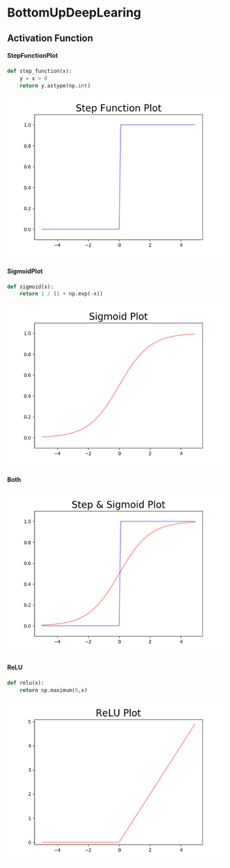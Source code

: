 # BottomUpDeepLearing

## Activation Function
#### StepFunctionPlot
```python
def step_function(x):
    y = x > 0
    return y.astype(np.int)
```
<img src="Img/StepPlot.png">

#### SigmoidPlot
```python
def sigmoid(x):
    return 1 / (1 + np.exp(-x))
```
<img src="Img/SigmoidPlot.png">

#### Both

<img src="Img/Both.png">

#### ReLU
```python
def relu(x):
    return np.maximum(0,x)
```
<img src="Img/ReLU_Plot.png">